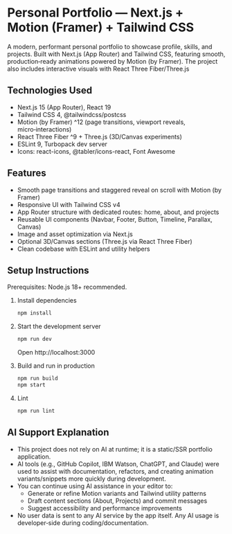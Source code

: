 # Personal Portfolio — Next.js + Motion (Framer) + Tailwind CSS

A modern, performant personal portfolio to showcase profile, skills, and projects. Built with Next.js (App Router) and Tailwind CSS, featuring smooth, production‑ready animations powered by Motion (by Framer). The project also includes interactive visuals with React Three Fiber/Three.js

## Technologies Used

- Next.js 15 (App Router), React 19
- Tailwind CSS 4, @tailwindcss/postcss
- Motion (by Framer) ^12 (page transitions, viewport reveals, micro‑interactions)
- React Three Fiber ^9 + Three.js (3D/Canvas experiments)
- ESLint 9, Turbopack dev server
- Icons: react-icons, @tabler/icons-react, Font Awesome

## Features

- Smooth page transitions and staggered reveal on scroll with Motion (by Framer)
- Responsive UI with Tailwind CSS v4
- App Router structure with dedicated routes: home, about, and projects
- Reusable UI components (Navbar, Footer, Button, Timeline, Parallax, Canvas)
- Image and asset optimization via Next.js
- Optional 3D/Canvas sections (Three.js via React Three Fiber)
- Clean codebase with ESLint and utility helpers

## Setup Instructions

Prerequisites: Node.js 18+ recommended.

1. Install dependencies

   ```bash
   npm install
   ```

2. Start the development server

   ```bash
   npm run dev
   ```

   Open http://localhost:3000

3. Build and run in production

   ```bash
   npm run build
   npm start
   ```

4. Lint

   ```bash
   npm run lint
   ```

## AI Support Explanation

- This project does not rely on AI at runtime; it is a static/SSR portfolio application.
- AI tools (e.g., GitHub Copilot, IBM Watson, ChatGPT, and Claude) were used to assist with documentation, refactors, and creating animation variants/snippets more quickly during development.
- You can continue using AI assistance in your editor to:
  - Generate or refine Motion variants and Tailwind utility patterns
  - Draft content sections (About, Projects) and commit messages
  - Suggest accessibility and performance improvements
- No user data is sent to any AI service by the app itself. Any AI usage is developer‑side during coding/documentation.
